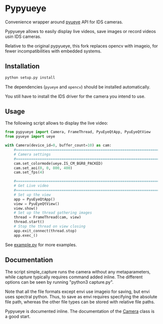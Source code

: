 # Pypyueye

Convenience wrapper around [pyueye](https://pypi.python.org/pypi/pyueye) API for IDS cameras.

Pypyueye allows to easily display live videos, save images or record videos usin IDS cameras.

Relative to the original pypyueye, this fork replaces opencv with imageio, for fewer incompatibilities with embedded systems. 

## Installation

```Python
python setup.py install
```

The dependencies (`pyueye` and `opencv`) should be installed automatically.

You still have to install the IDS driver for the camera you intend to use.

## Usage

The following script allows to display the live video:
```Python
from pypyueye import Camera, FrameThread, PyuEyeQtApp, PyuEyeQtView
from pyueye import ueye

with Camera(device_id=0, buffer_count=10) as cam:
    #======================================================================
    # Camera settings
    #======================================================================
    cam.set_colormode(ueye.IS_CM_BGR8_PACKED)
    cam.set_aoi(0, 0, 800, 400)
    cam.set_fps(4)

    #======================================================================
    # Get Live video
    #======================================================================
    # Set up the view
    app = PyuEyeQtApp()
    view = PyuEyeQtView()
    view.show()
    # Set up the thread gathering images
    thread = FrameThread(cam, view)
    thread.start()
    # Stop the thread on view closing
    app.exit_connect(thread.stop)
    app.exec_()
```

See [example.py](https://github.com/galaunay/pypyueye/blob/master/example.py) for more examples.

## Documentation

The script simple_capture runs the camera without any metaparameters, 
while capture typically requires command added inline. 
The different options can be seen by running "python3 capture.py".

Note that all the file formats except envi use imageio for saving, but
envi uses spectral python. Thus, to save as envi requires specifying the 
absolute file path, whereas the other file types can be stored with relative
file paths. 


Pypyueye is documented inline.
The documentation of the [Camera](https://github.com/galaunay/pypyueye/blob/master/pypyueye/camera.py#L35) class is a good start.
